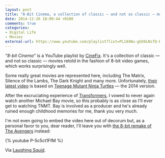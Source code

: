 ```yaml
---
layout: post
title: "8-Bit Cinema, a collection of classic — and not so classic — movies retold in the fashion of 8-bit video games"
date: 2014-11-26 18:09:44 +0100
comments: true
categories: 
- Digital Life
- Movies
external-url: https://www.youtube.com/playlist?list=PL1AXWu-gGX6LNsfQ-KkeGPxL76CFONTom
---
```


_“8-bit Cinema”_ is a YouTube playlist by [CineFix](http://cinefix.com). It's a collection of classic — and not so classic — movies retold in the fashion of 8-bit video games, which works surprisingly well. 

Some really great movies are represented here, including The Matrix, Silence of the Lambs, The Dark Knight and many more. Unfortunately, [their latest video](https://www.youtube.com/watch?v=z9Oo3IqyPAc&index=1&list=PL1AXWu-gGX6LNsfQ-KkeGPxL76CFONTom) is based on [Teenage Mutant Ninja Turtles](http://www.imdb.com/title/tt1291150/) — the 2014 version.

After the excruciating experience of [Transformers](http://www.imdb.com/title/tt0418279/), I vowed to never again watch another Michael Bay movie, so this probably is as close as I'll ever get to watching TNMT. Bay is involved as a producer and he's already ruined enough childhood memories for me, thank you very much.

I'm not even going to embed the video here out of decorum but, as a personal favor to you, dear reader, I'll leave you with [the 8-bit remake of The Avengers](https://www.youtube.com/watch?v=P-5c5ct1FfM&index=9&list=PL1AXWu-gGX6LNsfQ-KkeGPxL76CFONTom) instead:

{% youtube P-5c5ct1FfM %}

Via [Laughing Squid](http://laughingsquid.com/the-2014-teenage-mutant-ninja-turtles-film-retold-as-an-8-bit-animated-video-game/).